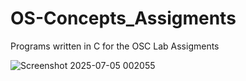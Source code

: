 # OS-Concepts_Assigments
Programs written in C for the OSC Lab Assigments


![Screenshot 2025-07-05 002055](https://github.com/user-attachments/assets/0082d74e-05f3-4361-a5a5-c22f8b496be6)
